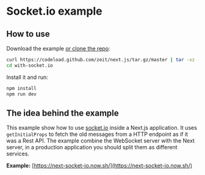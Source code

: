 # Socket.io example

## How to use

Download the example [or clone the repo](https://github.com/zeit/next.js):

```bash
curl https://codeload.github.com/zeit/next.js/tar.gz/master | tar -xz --strip=2 next.js-master/examples/with-socket.io
cd with-socket.io
```

Install it and run:

```bash
npm install
npm run dev
```

## The idea behind the example

This example show how to use [socket.io](https://socket.io/) inside a Next.js application. It uses `getInitialProps` to fetch the old messages from a HTTP endpoint as if it was a Rest API. The example combine the WebSocket server with the Next server, in a production application you should split them as different services.

**Example:** [https://next-socket-io.now.sh/](https://next-socket-io.now.sh/)
